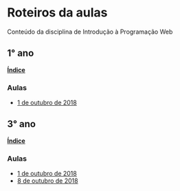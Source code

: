 # Roteiros da aulas
Conteúdo da disciplina de Introdução à Programação Web

## 1° ano
**[Índice](https://github.com/antoniojnr/ipw/blob/master/aulas/p5js-indice.md)**
### Aulas
* [1 de outubro de 2018](https://github.com/antoniojnr/ipw/blob/master/aulas/p5js.md)

## 3° ano
**[Índice](https://github.com/antoniojnr/ipw/blob/master/aulas/sequelize-indice.md)**
### Aulas
* [1 de outubro de 2018](https://github.com/antoniojnr/ipw/blob/master/aulas/sequelize-cli.md)
* [8 de outubro de 2018](https://github.com/antoniojnr/ipw/blob/master/aulas/sequelize-models.md)
